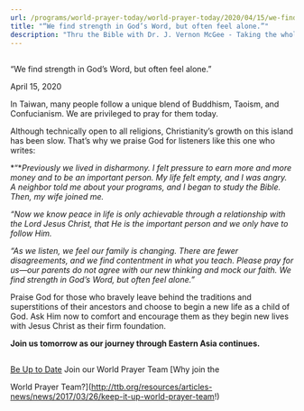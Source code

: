 ```yaml
---
url: /programs/world-prayer-today/world-prayer-today/2020/04/15/we-find-strength-in-god-s-word-but-often-feel-alone-
title: "“We find strength in God’s Word, but often feel alone.”"
description: "Thru the Bible with Dr. J. Vernon McGee - Taking the whole Word to the whole world"
---
```







## 
 “We find strength in God’s Word, but often feel alone.”


April 15, 2020




In Taiwan, many people follow a unique blend of Buddhism, Taoism, and Confucianism. We are privileged to pray for them today.


Although technically open to all religions, Christianity’s growth on this island has been slow. That’s why we praise God for listeners like this one who writes:


*“**Previously we lived in disharmony. I felt pressure to earn more and more money and to be an important person. My life felt empty, and I was angry. A neighbor told me about your programs, and I began to study the Bible. Then, my wife joined me.*


*“Now we know peace in life is only achievable through a relationship with the Lord Jesus Christ, that He is the important person and we only have to follow Him.* 


*“As we listen, we feel our family is changing. There are fewer disagreements, and we find contentment in what you teach. Please pray for us—our parents do not agree with our new thinking and mock our faith. We find strength in God’s Word, but often feel alone.”*


Praise God for those who bravely leave behind the traditions and superstitions of their ancestors and choose to begin a new life as a child of God. Ask Him now to comfort and encourage them as they begin new lives with Jesus Christ as their firm foundation.


**Join us tomorrow as our journey through Eastern Asia continues.**







## 




[Be Up to Date](http://feeds.feedburner.com/WorldPrayerToday "World Prayer Today RSS Feed")
Join our World Prayer Team
[Why join the  

World Prayer Team?](http://ttb.org/resources/articles-news/news/2017/03/26/keep-it-up-world-prayer-team!)




